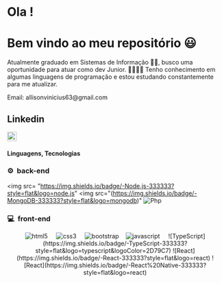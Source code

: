 # Ola !

# Bem vindo ao meu repositório 😃

Atualmente graduado em Sistemas de Informação 🧑‍💻, busco uma oportunidade para atuar como dev Junior. 👨‍💻👨‍💻
Tenho conhecimento em algumas linguagens de programação e estou estudando constantemente para me atualizar.
<p> Email: allisonvinicius63@gmail.com </p>

  ## Linkedin
  <a href="https://www.linkedin.com/in/allison-vinicius-b73a9a147/" target="_blank" rel="nofollow"><img align="center" alt="LinkedIn" width="22px"                  src="https://cdn.jsdelivr.net/npm/simple-icons@v3/icons/linkedin.svg" /> </a>
  
  #### Linguagens, Tecnologias
  
 <h3>⚙️ &nbsp;back-end</h3>
 
 
<img src= "https://img.shields.io/badge/-Node.js-333333?style=flat&logo=node.js"
<img src="(https://img.shields.io/badge/-MongoDB-333333?style=flat&logo=mongodb)"
<img src="https://img.shields.io/badge/Php-323330?style=for-the-badge&logo=javascript&logoColor=blueviolet" alt="Php"/> &nbsp; &nbsp;

  
<h3>💻 &nbsp;front-end</h3>
    
  
<p align="center">
  <img src="https://img.shields.io/badge/HTML5-E34F26?style=for-the-badge&logo=html5&logoColor=white" alt="html5" /> &nbsp; &nbsp;
  <img src="https://img.shields.io/badge/CSS3-1572B6?style=for-the-badge&logo=css3&logoColor=white" alt="css3" /> &nbsp; &nbsp;
  <img src="https://img.shields.io/badge/Bootstrap-563D7C?style=for-the-badge&logo=bootstrap&logoColor=white" alt="bootstrap" />&nbsp; &nbsp;
  <img src="https://img.shields.io/badge/JavaScript-323330?style=for-the-badge&logo=javascript&logoColor=F7DF1E" alt="javascript"/> &nbsp; &nbsp;
  ![TypeScript](https://img.shields.io/badge/-TypeScript-333333?style=flat&logo=typescript&logoColor=2D79C7)
  ![React](https://img.shields.io/badge/-React-333333?style=flat&logo=react)
  ![React](https://img.shields.io/badge/-React%20Native-333333?style=flat&logo=react)
</p>


